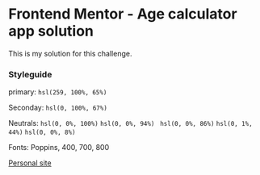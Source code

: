 # Frontend Mentor - Age calculator app solution

This is my solution for this challenge.

### Styleguide

primary: `hsl(259, 100%, 65%)`

Seconday: `hsl(0, 100%, 67%)`

Neutrals: `hsl(0, 0%, 100%)`
`hsl(0, 0%, 94%)`
` hsl(0, 0%, 86%)`
`hsl(0, 1%, 44%)`
`hsl(0, 0%, 8%)`

Fonts: Poppins, 400, 700, 800

[Personal site](https://asebastien.com)
